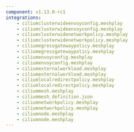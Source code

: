 ```yaml
---
component: v1.13.0-rc1
integrations:
    - ciliumclusterwideenvoyconfig.meshplay
    - ciliumclusterwideenvoyconfig.meshplay
    - ciliumclusterwidenetworkpolicy.meshplay
    - ciliumclusterwidenetworkpolicy.meshplay
    - ciliumegressgatewaypolicy.meshplay
    - ciliumegressgatewaypolicy.meshplay
    - ciliumenvoyconfig.meshplay
    - ciliumenvoyconfig.meshplay
    - ciliumexternalworkload.meshplay
    - ciliumexternalworkload.meshplay
    - ciliumlocalredirectpolicy.meshplay
    - ciliumlocalredirectpolicy.meshplay
    - ciliummesh.meshplay
    - ciliummesh_definition.json
    - ciliumnetworkpolicy.meshplay
    - ciliumnetworkpolicy.meshplay
    - ciliumnode.meshplay
    - ciliumnode.meshplay
---
```

